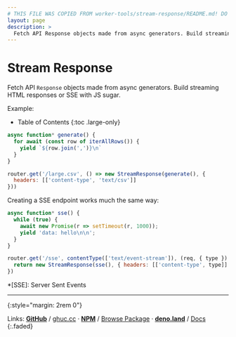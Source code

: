 ```yaml
---
# THIS FILE WAS COPIED FROM worker-tools/stream-response/README.md! DO NOT MODIFY DIRECTLY!
layout: page
description: >
  Fetch API Response objects made from async generators. Build streaming HTML responses or SSE with JS sugar.
---
```


# Stream Response
Fetch API `Response` objects made from async generators. Build streaming HTML responses or SSE with JS sugar.

Example:

<noscript></noscript>
* Table of Contents
{:toc .large-only}

```js
async function* generate() {
  for await (const row of iterAllRows()) {
    yield `${row.join(',')}\n`
  }
}

router.get('/large.csv', () => new StreamResponse(generate(), { 
  headers: [['content-type', 'text/csv']] 
}))
```

Creating a SSE endpoint works much the same way:

```js
async function* sse() {
  while (true) {
    await new Promise(r => setTimeout(r, 1000));
    yield 'data: hello\n\n';
  }
}

router.get('/sse', contentType(['text/event-stream']), (req, { type }) => {
  return new StreamResponse(sse(), { headers: [['content-type', type]] })
})
```


*[SSE]: Server Sent Events

***
{:style="margin: 2rem 0"}

Links:
[__GitHub__](https://github.com/worker-tools/stream-response)
/ [ghuc.cc](https://ghuc.cc/worker-tools/stream-response/index.ts)
· [__NPM__](https://www.npmjs.com/package/@worker-tools/stream-response) 
/ [Browse Package](https://unpkg.com/browse/@worker-tools/stream-response/)
· [__deno.land__](https://deno.land/x/stream_response)
/ [Docs](https://doc.deno.land/https://raw.githubusercontent.com/worker-tools/stream-response/master/index.ts)
{:.faded}
<br/>